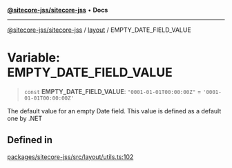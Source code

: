 [**@sitecore-jss/sitecore-jss**](../../README.md) • **Docs**

***

[@sitecore-jss/sitecore-jss](../../README.md) / [layout](../README.md) / EMPTY\_DATE\_FIELD\_VALUE

# Variable: EMPTY\_DATE\_FIELD\_VALUE

> `const` **EMPTY\_DATE\_FIELD\_VALUE**: `"0001-01-01T00:00:00Z"` = `'0001-01-01T00:00:00Z'`

The default value for an empty Date field.
This value is defined as a default one by .NET

## Defined in

[packages/sitecore-jss/src/layout/utils.ts:102](https://github.com/Sitecore/jss/blob/2f7f8a3f57bf348df36eb566e1598f25fb4e1fd2/packages/sitecore-jss/src/layout/utils.ts#L102)
